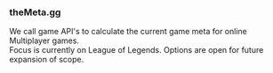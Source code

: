 <h3>theMeta.gg</h3>

We call game API's to calculate the current game meta for online Multiplayer games.<br/>
Focus is currently on League of Legends.  Options are open for future expansion of scope.<br/>
